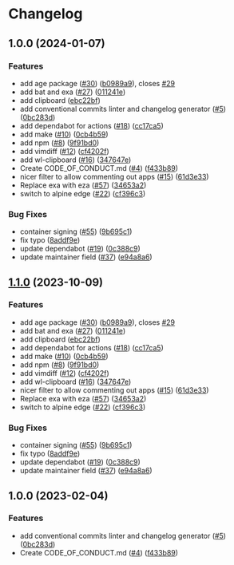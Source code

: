 # Changelog

## 1.0.0 (2024-01-07)


### Features

* add age package ([#30](https://github.com/tuomastielinen/boxkit/issues/30)) ([b0989a9](https://github.com/tuomastielinen/boxkit/commit/b0989a9f791771999c105122b64cbf8687574650)), closes [#29](https://github.com/tuomastielinen/boxkit/issues/29)
* add bat and exa ([#27](https://github.com/tuomastielinen/boxkit/issues/27)) ([011241e](https://github.com/tuomastielinen/boxkit/commit/011241e4ac1fdee5f3fbe8b8321e44ba8a0cb561))
* add clipboard ([ebc22bf](https://github.com/tuomastielinen/boxkit/commit/ebc22bf72a10043ebec55c285dfe5274f1378cc5))
* add conventional commits linter and changelog generator ([#5](https://github.com/tuomastielinen/boxkit/issues/5)) ([0bc283d](https://github.com/tuomastielinen/boxkit/commit/0bc283d271878071ef50a413bab48f3bfc1ab312))
* add dependabot for actions ([#18](https://github.com/tuomastielinen/boxkit/issues/18)) ([cc17ca5](https://github.com/tuomastielinen/boxkit/commit/cc17ca5202c1777d5e64799b00cb235b72027e24))
* add make ([#10](https://github.com/tuomastielinen/boxkit/issues/10)) ([0cb4b59](https://github.com/tuomastielinen/boxkit/commit/0cb4b59cdd98c47d2f6bfa21f801b99b045d5e40))
* add npm ([#8](https://github.com/tuomastielinen/boxkit/issues/8)) ([9f91bd0](https://github.com/tuomastielinen/boxkit/commit/9f91bd09272617c7b9203014222353265dc24947))
* add vimdiff ([#12](https://github.com/tuomastielinen/boxkit/issues/12)) ([cf4202f](https://github.com/tuomastielinen/boxkit/commit/cf4202f76752561d9b926c81933342a119e8a258))
* add wl-clipboard ([#16](https://github.com/tuomastielinen/boxkit/issues/16)) ([347647e](https://github.com/tuomastielinen/boxkit/commit/347647ea7f9f7bdb3b42d2a565df866f027a7ade))
* Create CODE_OF_CONDUCT.md ([#4](https://github.com/tuomastielinen/boxkit/issues/4)) ([f433b89](https://github.com/tuomastielinen/boxkit/commit/f433b89a1ed125c6c0a251c1eec60525cfe35820))
* nicer filter to allow commenting out apps ([#15](https://github.com/tuomastielinen/boxkit/issues/15)) ([61d3e33](https://github.com/tuomastielinen/boxkit/commit/61d3e330beb9c2a8bd557ef3872aa6595c76b1b2))
* Replace exa with eza ([#57](https://github.com/tuomastielinen/boxkit/issues/57)) ([34653a2](https://github.com/tuomastielinen/boxkit/commit/34653a2dde5b4e1cf895a2d65fc9168e064fa224))
* switch to alpine edge ([#22](https://github.com/tuomastielinen/boxkit/issues/22)) ([cf396c3](https://github.com/tuomastielinen/boxkit/commit/cf396c369ae8d8bb052df9b0c39d392f61b909ba))


### Bug Fixes

* container signing ([#55](https://github.com/tuomastielinen/boxkit/issues/55)) ([9b695c1](https://github.com/tuomastielinen/boxkit/commit/9b695c1a21a94e7b6a40f5175408b8fc650e9413))
* fix typo ([8addf9e](https://github.com/tuomastielinen/boxkit/commit/8addf9e4499a83b2b9b591e9808470f3e3f6a46e))
* update dependabot ([#19](https://github.com/tuomastielinen/boxkit/issues/19)) ([0c388c9](https://github.com/tuomastielinen/boxkit/commit/0c388c958985cdc7d3c2d3de5d6d58de09472edf))
* update maintainer field ([#37](https://github.com/tuomastielinen/boxkit/issues/37)) ([e94a8a6](https://github.com/tuomastielinen/boxkit/commit/e94a8a69c34f5692514ebcc8c3ac21e2f33aa947))

## [1.1.0](https://github.com/ublue-os/boxkit/compare/v1.0.0...v1.1.0) (2023-10-09)


### Features

* add age package ([#30](https://github.com/ublue-os/boxkit/issues/30)) ([b0989a9](https://github.com/ublue-os/boxkit/commit/b0989a9f791771999c105122b64cbf8687574650)), closes [#29](https://github.com/ublue-os/boxkit/issues/29)
* add bat and exa ([#27](https://github.com/ublue-os/boxkit/issues/27)) ([011241e](https://github.com/ublue-os/boxkit/commit/011241e4ac1fdee5f3fbe8b8321e44ba8a0cb561))
* add clipboard ([ebc22bf](https://github.com/ublue-os/boxkit/commit/ebc22bf72a10043ebec55c285dfe5274f1378cc5))
* add dependabot for actions ([#18](https://github.com/ublue-os/boxkit/issues/18)) ([cc17ca5](https://github.com/ublue-os/boxkit/commit/cc17ca5202c1777d5e64799b00cb235b72027e24))
* add make ([#10](https://github.com/ublue-os/boxkit/issues/10)) ([0cb4b59](https://github.com/ublue-os/boxkit/commit/0cb4b59cdd98c47d2f6bfa21f801b99b045d5e40))
* add npm ([#8](https://github.com/ublue-os/boxkit/issues/8)) ([9f91bd0](https://github.com/ublue-os/boxkit/commit/9f91bd09272617c7b9203014222353265dc24947))
* add vimdiff ([#12](https://github.com/ublue-os/boxkit/issues/12)) ([cf4202f](https://github.com/ublue-os/boxkit/commit/cf4202f76752561d9b926c81933342a119e8a258))
* add wl-clipboard ([#16](https://github.com/ublue-os/boxkit/issues/16)) ([347647e](https://github.com/ublue-os/boxkit/commit/347647ea7f9f7bdb3b42d2a565df866f027a7ade))
* nicer filter to allow commenting out apps ([#15](https://github.com/ublue-os/boxkit/issues/15)) ([61d3e33](https://github.com/ublue-os/boxkit/commit/61d3e330beb9c2a8bd557ef3872aa6595c76b1b2))
* Replace exa with eza ([#57](https://github.com/ublue-os/boxkit/issues/57)) ([34653a2](https://github.com/ublue-os/boxkit/commit/34653a2dde5b4e1cf895a2d65fc9168e064fa224))
* switch to alpine edge ([#22](https://github.com/ublue-os/boxkit/issues/22)) ([cf396c3](https://github.com/ublue-os/boxkit/commit/cf396c369ae8d8bb052df9b0c39d392f61b909ba))


### Bug Fixes

* container signing ([#55](https://github.com/ublue-os/boxkit/issues/55)) ([9b695c1](https://github.com/ublue-os/boxkit/commit/9b695c1a21a94e7b6a40f5175408b8fc650e9413))
* fix typo ([8addf9e](https://github.com/ublue-os/boxkit/commit/8addf9e4499a83b2b9b591e9808470f3e3f6a46e))
* update dependabot ([#19](https://github.com/ublue-os/boxkit/issues/19)) ([0c388c9](https://github.com/ublue-os/boxkit/commit/0c388c958985cdc7d3c2d3de5d6d58de09472edf))
* update maintainer field ([#37](https://github.com/ublue-os/boxkit/issues/37)) ([e94a8a6](https://github.com/ublue-os/boxkit/commit/e94a8a69c34f5692514ebcc8c3ac21e2f33aa947))

## 1.0.0 (2023-02-04)


### Features

* add conventional commits linter and changelog generator ([#5](https://github.com/ublue-os/boxkit/issues/5)) ([0bc283d](https://github.com/ublue-os/boxkit/commit/0bc283d271878071ef50a413bab48f3bfc1ab312))
* Create CODE_OF_CONDUCT.md ([#4](https://github.com/ublue-os/boxkit/issues/4)) ([f433b89](https://github.com/ublue-os/boxkit/commit/f433b89a1ed125c6c0a251c1eec60525cfe35820))
